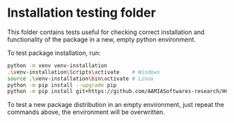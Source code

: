 # Installation testing folder

This folder contains tests useful for checking correct installation and functionality
of the package in a new, empty python environment.

To test package installation, run:

```sh
python -m venv venv-installation
.\venv-installation\Scripts\activate    # Windows
source .\venv-installation\bin\activate # Linux
python -m pip install --upgrade pip
python -m pip install git+https://github.com/AAMIASoftwares-research/HCATNetwork.git
```

To test a new package distribution in an empty environment, just repeat the commands above,
the environment will be overwritten.
